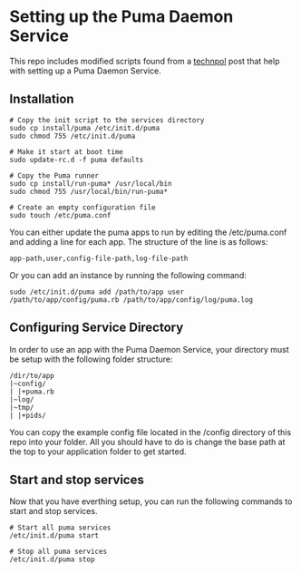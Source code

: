 # Setting up the Puma Daemon Service

This repo includes modified scripts found from a [technpol](https://technpol.wordpress.com/2014/04/16/configuring-puma-init-d-scripts-and-pumactl-on-debian-with-rvm/) post that help with setting up a Puma Daemon Service.

## Installation

    # Copy the init script to the services directory
    sudo cp install/puma /etc/init.d/puma
    sudo chmod 755 /etc/init.d/puma

    # Make it start at boot time
    sudo update-rc.d -f puma defaults
    
    # Copy the Puma runner
    sudo cp install/run-puma* /usr/local/bin
    sudo chmod 755 /usr/local/bin/run-puma*
    
    # Create an empty configuration file
    sudo touch /etc/puma.conf

You can either update the puma apps to run by editing the /etc/puma.conf and adding a line for each app. The structure of the line is as follows:

    app-path,user,config-file-path,log-file-path

Or you can add an instance by running the following command:

    sudo /etc/init.d/puma add /path/to/app user /path/to/app/config/puma.rb /path/to/app/config/log/puma.log

## Configuring Service Directory

In order to use an app with the Puma Daemon Service, your directory must be setup with the following folder structure:

    /dir/to/app
    |~config/
    | |+puma.rb
    |~log/
    |~tmp/
    | |+pids/

You can copy the example config file located in the /config directory of this repo into your folder. All you should have to do is change the base path at the top to your application folder to get started.

## Start and stop services

Now that you have everthing setup, you can run the following commands to start and stop services.

    # Start all puma services
    /etc/init.d/puma start
    
    # Stop all puma services
    /etc/init.d/puma stop

